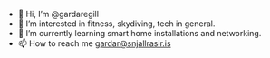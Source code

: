 - 👋 Hi, I’m @gardaregill
- 👀 I’m interested in fitness, skydiving, tech in general.
- 🌱 I’m currently learning smart home installations and networking.
- 📫 How to reach me gardar@snjallrasir.is

<!---
gardaregill/gardaregill is a ✨ special ✨ repository because its `README.md` (this file) appears on your GitHub profile.
You can click the Preview link to take a look at your changes.
--->

